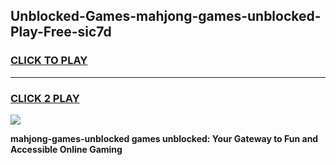 
## Unblocked-Games-mahjong-games-unblocked-Play-Free-sic7d
<h3>
<a href="https://premium76.site?title=mahjong-games-unblocked&ref=18A">CLICK TO PLAY</a></h3>
<hr>

<h3>
<a href="https://premium76.site?title=mahjong-games-unblocked&ref=18A">CLICK 2 PLAY</a>
  
</h3>

<a href="https://premium76.site?title=mahjong-games-unblocked&ref=18A"><img src="https://clearcache.store/games.png"></a>


**mahjong-games-unblocked games unblocked: Your Gateway to Fun and Accessible Online Gaming**

